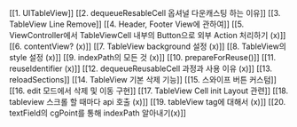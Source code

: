 [[1. UITableView]]
[[2. dequeueResableCell 옵셔널 다운캐스팅 하는 이유]]
[[3. TableView Line Remove]]
[[4. Header, Footer View에 관하여]]
[[5. ViewController에서 TableViewCell 내부의 Button으로 외부 Action 처리하기 (x)]]
[[6. contentView? (x)]]
[[7. TableView background 설정 (x)]]
[[8. TableView의 style 설정 (x)]]
[[9. indexPath의 모든 것 (x)]]
[[10. prepareForReuse()]]
[[11. reuseIdentifier (x)]]
[[12. dequeueReusableCell 과정과 사용 이유 (x)]]
[[13. reloadSections]]
[[14. TableView 기본 삭제 기능]]
[[15. 스와이프 버튼 커스텀]]
[[16. edit 모드에서 삭제 및 이동 구현]]
[[17.  TableView Cell init Layout 관련]]
[[18. tableview 스크롤 할 때마다 api 호출 (x)]]
[[19. tableView tag에 대해서 (x)]]
[[20. textField의 cgPoint를 통해 indexPath 알아내기(x)]]